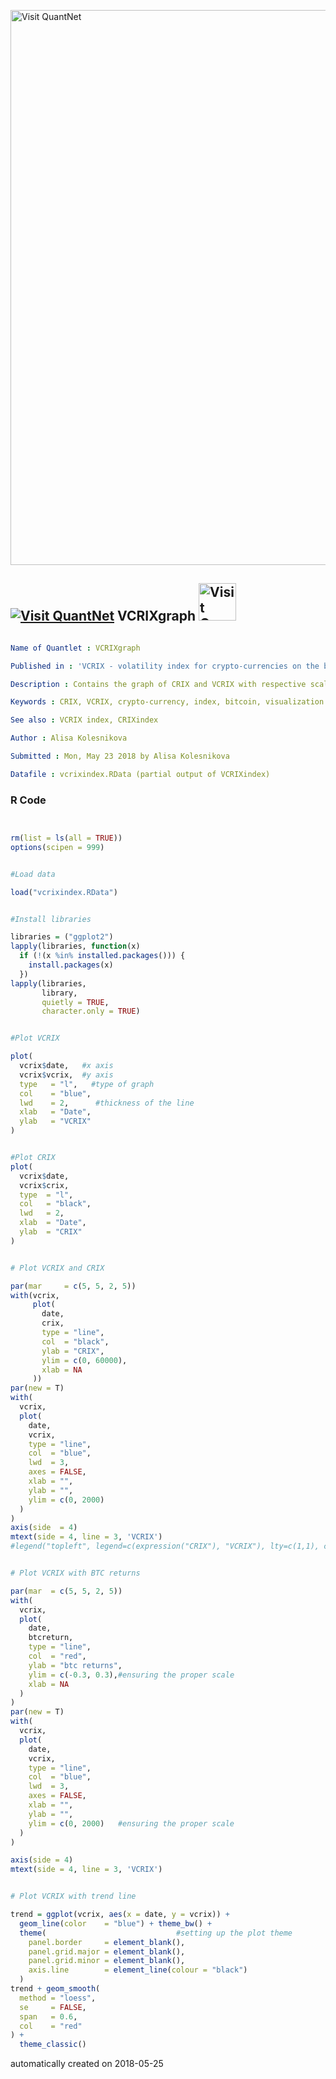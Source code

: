 [<img src="https://github.com/QuantLet/Styleguide-and-FAQ/blob/master/pictures/banner.png" width="888" alt="Visit QuantNet">](http://quantlet.de/)

## [<img src="https://github.com/QuantLet/Styleguide-and-FAQ/blob/master/pictures/qloqo.png" alt="Visit QuantNet">](http://quantlet.de/) **VCRIXgraph** [<img src="https://github.com/QuantLet/Styleguide-and-FAQ/blob/master/pictures/QN2.png" width="60" alt="Visit QuantNet 2.0">](http://quantlet.de/)

```yaml

Name of Quantlet : VCRIXgraph

Published in : 'VCRIX - volatility index for crypto-currencies on the basis of CRIX'

Description : Contains the graph of CRIX and VCRIX with respective scales, and a graph of VCRIX and Bitcoin returns over the course of May 2016 to May 2018. 

Keywords : CRIX, VCRIX, crypto-currency, index, bitcoin, visualization

See also : VCRIX index, CRIXindex

Author : Alisa Kolesnikova

Submitted : Mon, May 23 2018 by Alisa Kolesnikova

Datafile : vcrixindex.RData (partial output of VCRIXindex)

```

### R Code
```r


rm(list = ls(all = TRUE))
options(scipen = 999)


#Load data

load("vcrixindex.RData")


#Install libraries

libraries = ("ggplot2")
lapply(libraries, function(x)
  if (!(x %in% installed.packages())) {
    install.packages(x)
  })
lapply(libraries,
       library,
       quietly = TRUE,
       character.only = TRUE)


#Plot VCRIX

plot(
  vcrix$date,   #x axis
  vcrix$vcrix,  #y axis
  type   = "l",   #type of graph
  col    = "blue", 
  lwd    = 2,      #thickness of the line
  xlab   = "Date",
  ylab   = "VCRIX"
)


#Plot CRIX
plot(
  vcrix$date,
  vcrix$crix,
  type  = "l",
  col   = "black",
  lwd   = 2,
  xlab  = "Date",
  ylab  = "CRIX"
)


# Plot VCRIX and CRIX

par(mar     = c(5, 5, 2, 5))
with(vcrix,
     plot(
       date,
       crix,
       type = "line",
       col  = "black",
       ylab = "CRIX",
       ylim = c(0, 60000),
       xlab = NA
     ))
par(new = T)
with(
  vcrix,
  plot(
    date,
    vcrix,
    type = "line",
    col  = "blue",
    lwd  = 3,
    axes = FALSE,
    xlab = "",
    ylab = "",
    ylim = c(0, 2000)
  )
)
axis(side  = 4)
mtext(side = 4, line = 3, 'VCRIX')
#legend("topleft", legend=c(expression("CRIX"), "VCRIX"), lty=c(1,1), col=c("black", "blue"))


# Plot VCRIX with BTC returns

par(mar  = c(5, 5, 2, 5))
with(
  vcrix,
  plot(
    date,
    btcreturn,
    type = "line",
    col  = "red",
    ylab = "btc returns",
    ylim = c(-0.3, 0.3),#ensuring the proper scale
    xlab = NA
  )
)
par(new = T)
with(
  vcrix,
  plot(
    date,
    vcrix,
    type = "line",
    col  = "blue",
    lwd  = 3,
    axes = FALSE,
    xlab = "",
    ylab = "",
    ylim = c(0, 2000)   #ensuring the proper scale
  )
)

axis(side = 4)
mtext(side = 4, line = 3, 'VCRIX')


# Plot VCRIX with trend line

trend = ggplot(vcrix, aes(x = date, y = vcrix)) +
  geom_line(color    = "blue") + theme_bw() +
  theme(                             #setting up the plot theme
    panel.border     = element_blank(),
    panel.grid.major = element_blank(),
    panel.grid.minor = element_blank(),
    axis.line        = element_line(colour = "black")
  )
trend + geom_smooth(
  method = "loess",
  se     = FALSE,
  span   = 0.6,
  col    = "red"
) +
  theme_classic()

```

automatically created on 2018-05-25